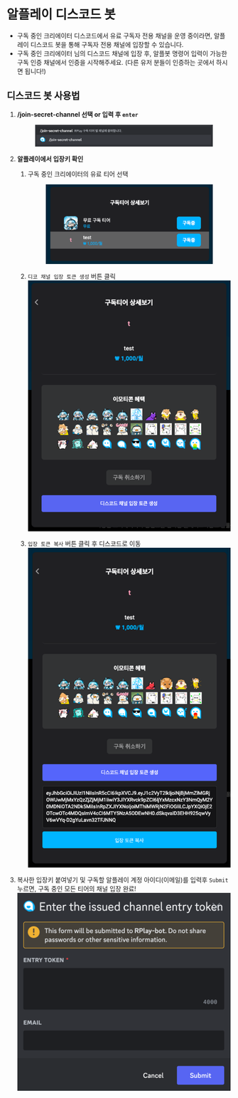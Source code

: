 # 알플레이 디스코드 봇

* 구독 중인 크리에이터 디스코드에서 유료 구독자 전용 채널을 운영 중이라면, 알플레이 디스코드 봇을 통해 구독자 전용 채널에 입장할 수 있습니다.
* 구독 중인 크리에이터 님의 디스코드 채널에 입장 후, 알플봇 명령어 입력이 가능한 구독 인증 채널에서 인증을 시작해주세요. (다른 유저 분들이 인증하는 곳에서 하시면 됩니다!)

## 디스코드 봇 사용법

1.  **/join-secret-channel 선택 or 입력 후 `enter`**

    <figure><img src="../../.gitbook/assets/image (112).png" alt="" width="563"><figcaption></figcaption></figure>
2. **알플레이에서 입장키 확인**
   1.  구독 중인 크리에이터의 유료 티어 선택

       <figure><img src="../../.gitbook/assets/image (115).png" alt=""><figcaption></figcaption></figure>
   2. `디코 채널 입장 토큰 생성` 버튼 클릭\
      ![](<../../.gitbook/assets/image (116).png>)
   3. `입장 토큰 복사` 버튼 클릭 후 디스코드로 이동\
      ![](<../../.gitbook/assets/image (119).png>)
3. 복사한 입장키 붙여넣기 및 구독할 알플레이 계정 아이디(이메일)를 입력후 `Submit` 누르면, 구독 중인 모든 티어의 채널 입장 완료!\
   ![](<../../.gitbook/assets/image (118).png>)
